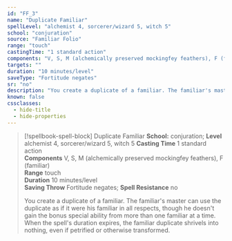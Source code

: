 ```yaml
---
id: "FF_3"
name: "Duplicate Familiar"
spellLevel: "alchemist 4, sorcerer/wizard 5, witch 5"
school: "conjuration"
source: "Familiar Folio"
range: "touch"
castingTime: "1 standard action"
components: "V, S, M (alchemically preserved mockingfey feathers), F (familiar)"
targets: ""
duration: "10 minutes/level"
saveType: "Fortitude negates"
sr: "no"
description: "You create a duplicate of a familiar. The familiar's master can use the duplicate as if it were his familiar in all respects, though he doesn't gain the bonus special ability from more  than one familiar at a time. When the spell's duration expires, the familiar duplicate shrivels into nothing, even if petrified or otherwise transformed."
known: false
cssclasses:
  - hide-title
  - hide-properties
---
```


> [!spellbook-spell-block] Duplicate Familiar
> **School:** conjuration; **Level** alchemist 4, sorcerer/wizard 5, witch 5
> **Casting Time** 1 standard action  
> **Components** V, S, M (alchemically preserved mockingfey feathers), F (familiar)  
> **Range** touch  
> **Duration** 10 minutes/level  
> **Saving Throw** Fortitude negates; **Spell Resistance** no
> 
> You create a duplicate of a familiar. The familiar's master can use the duplicate as if it were his familiar in all respects, though he doesn't gain the bonus special ability from more  than one familiar at a time. When the spell's duration expires, the familiar duplicate shrivels into nothing, even if petrified or otherwise transformed.